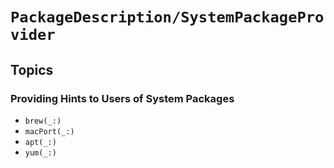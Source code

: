 # ``PackageDescription/SystemPackageProvider``

## Topics

### Providing Hints to Users of System Packages

- ``brew(_:)``
- ``macPort(_:)``
- ``apt(_:)``
- ``yum(_:)``
